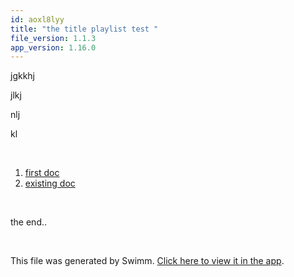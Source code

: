 ```yaml
---
id: aoxl8lyy
title: "the title playlist test "
file_version: 1.1.3
app_version: 1.16.0
---
```


<!-- Intro - Do not remove this comment -->
jgkkhj

jlkj

nlj

kl

<br/>

<!-- Steps - Do not remove this comment -->
1. [first doc](first-doc.ojhe4poo.sw.md)
2. [ existing doc ](existing-doc.39rd7sp0.sw.md)


<br/>

<!-- Summary - Do not remove this comment -->
the end..

<br/>

This file was generated by Swimm. [Click here to view it in the app](https://swimm-web-app.web.app/repos/Z2l0aHViJTNBJTNBZWNvbW0lM0ElM0Ftb3NoaWtzd2ltbQ==/playlists/aoxl8lyy).
